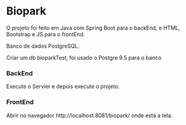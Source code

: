 # Biopark

O projeto foi feito em Java com Spring Boot para o backEnd, e HTML, Bootstrap e JS para o frontEnd.

Banco de dados PostgreSQL.

Criar um db bioparkTest, foi usado o Postgre 9.5 para o banco



### BackEnd

Execute o Servier e depois execute o projeto.



### FrontEnd

Abrir no navegador http://localhost:8081/biopark/ onde está a tela.
